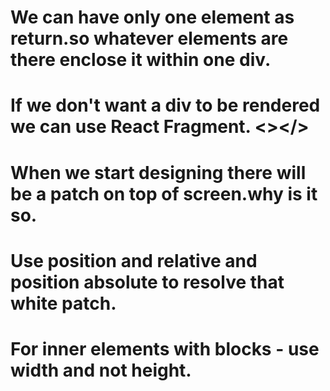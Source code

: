 # We can have only one element as return.so whatever elements are there enclose it within one div.
# If we don't want a div to be rendered we can use React Fragment. <></>
# When we start designing there will be a patch on top of screen.why is it so.
# Use position and relative and position absolute to resolve that white patch.
# For inner elements with blocks - use width and not height.